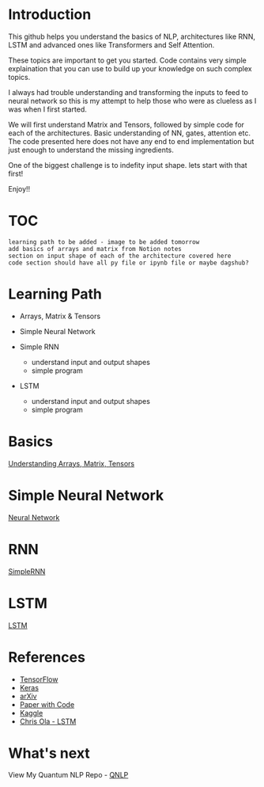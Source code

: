 # Introduction

This github helps you understand the basics of NLP, architectures like RNN, LSTM and advanced ones like Transformers and Self Attention.  

These topics are important to get you started. Code contains very simple explaination that you can use to build up your knowledge on such complex topics.

I always had trouble understanding and transforming the inputs to feed to neural network so this is my attempt to help those who were as clueless as I was when I first started.

We will first understand Matrix and Tensors, followed by simple code for each of the architectures. Basic understanding of NN, gates, attention etc.
The code presented here does not have any end to end implementation but just enough to understand the missing ingredients. 

One of the biggest challenge is to indefity input shape. lets start with that first!

Enjoy!!

# TOC


`learning path to be added - image to be added tomorrow`  
`add basics of arrays and matrix from Notion notes`    
`section on input shape of each of the architecture covered here`  
`code section should have all py file or ipynb file or maybe dagshub?`  

# Learning Path

- Arrays, Matrix & Tensors

- Simple Neural Network

- Simple RNN
   * understand input and output shapes
   * simple program

- LSTM
   * understand input and output shapes
   * simple program




# Basics

[Understanding Arrays, Matrix, Tensors](https://github.com/rvbug/NLP/tree/main/basics#understanding-arrays-matrix-tensors)


  

# Simple Neural Network
[Neural Network](https://github.com/rvbug/NLP/tree/main/simpleNN#simple-neural-network)

# RNN
[SimpleRNN](https://github.com/rvbug/NLP/tree/main/simpleRNN#simple-rnn)

# LSTM
[LSTM](https://github.com/rvbug/NLP/tree/main/simpleRNN#simple-rnn)



# References
  - [TensorFlow](https://www.tensorflow.org/)
  - [Keras](https://keras.io/api/layers/)
  - [arXiv](https://arxiv.org/)  
  - [Paper with Code](https://paperswithcode.com/)  
  - [Kaggle](https://kaggle.com)
  - [Chris Ola - LSTM](https://colah.github.io/posts/2015-08-Understanding-LSTMs/)

# What's next
View My Quantum NLP Repo -  [QNLP ](https://github.com/rvbug/QuantumML)  
